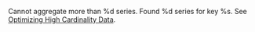 Cannot aggregate more than %d series. Found %d series for key %s. See [Optimizing High 
Cardinality Data](https://docs.wavefront.com/cardinality.html#optimizing-high-cardinality-data).